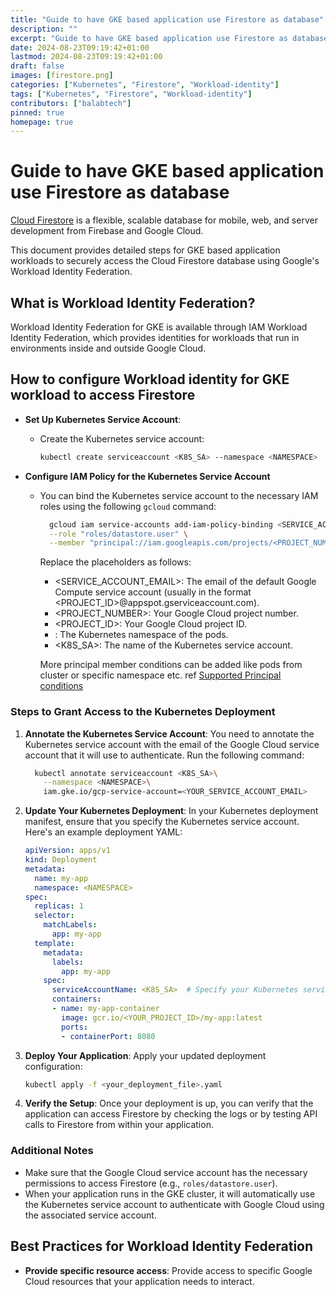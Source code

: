 ```yaml
---
title: "Guide to have GKE based application use Firestore as database"
description: ""
excerpt: "Guide to have GKE based application use Firestore as database"
date: 2024-08-23T09:19:42+01:00
lastmod: 2024-08-23T09:19:42+01:00
draft: false
images: [firestore.png]
categories: ["Kubernetes", "Firestore", "Workload-identity"]
tags: ["Kubernetes", "Firestore", "Workload-identity"]
contributors: ["balabtech"]
pinned: true
homepage: true
---
```


# Guide to have GKE based application use Firestore as database
[Cloud Firestore](https://firebase.google.com/docs/firestore) is a flexible, scalable database for mobile, web, and server development from Firebase and Google Cloud. 

This document provides detailed steps for GKE based application workloads to securely access the Cloud Firestore database using Google's Workload Identity Federation.

## What is Workload Identity Federation?

Workload Identity Federation for GKE is available through IAM Workload Identity Federation, which provides identities for workloads that run in environments inside and outside Google Cloud.

## How to configure Workload identity for GKE workload to access Firestore

- **Set Up Kubernetes Service Account**:
  - Create the Kubernetes service account:
    ```bash
    kubectl create serviceaccount <K8S_SA> --namespace <NAMESPACE>
    ```

- **Configure IAM Policy for the Kubernetes Service Account**

  - You can bind the Kubernetes service account to the necessary IAM roles using the following `gcloud` command:

    ```bash
      gcloud iam service-accounts add-iam-policy-binding <SERVICE_ACCOUNT_EMAIL> \
      --role "roles/datastore.user" \
      --member "principal://iam.googleapis.com/projects/<PROJECT_NUMBER>/locations/global/workloadIdentityPools/<PROJECT_ID>.svc.id.goog/subject/ns/<NAMESPACE>/sa/<K8S_SA>"
    ```

    Replace the placeholders as follows:

      - <SERVICE_ACCOUNT_EMAIL>: The email of the default Google Compute service account (usually in the format <PROJECT_ID>@appspot.gserviceaccount.com).
      - <PROJECT_NUMBER>: Your Google Cloud project number.
      - <PROJECT_ID>: Your Google Cloud project ID.
      - <NAMESPACE>: The Kubernetes namespace of the pods.
      - <K8S_SA>: The name of the Kubernetes service account.

    More principal member conditions can be added like pods from cluster or specific namespace etc. ref [Supported Principal conditions](https://cloud.google.com/kubernetes-engine/docs/concepts/workload-identity#principal-id-examples)

### Steps to Grant Access to the Kubernetes Deployment

1.  **Annotate the Kubernetes Service Account**: You need to annotate the Kubernetes service account with the email of the Google Cloud service account that it will use to authenticate. Run the following command:

    
    ```bash
      kubectl annotate serviceaccount <K8S_SA>\
        --namespace <NAMESPACE>\
        iam.gke.io/gcp-service-account=<YOUR_SERVICE_ACCOUNT_EMAIL>

2.  **Update Your Kubernetes Deployment**: In your Kubernetes deployment manifest, ensure that you specify the Kubernetes service account. Here's an example deployment YAML:

    ```yaml
    apiVersion: apps/v1
    kind: Deployment
    metadata:
      name: my-app
      namespace: <NAMESPACE>
    spec:
      replicas: 1
      selector:
        matchLabels:
          app: my-app
      template:
        metadata:
          labels:
            app: my-app
        spec:
          serviceAccountName: <K8S_SA>  # Specify your Kubernetes service account here
          containers:
          - name: my-app-container
            image: gcr.io/<YOUR_PROJECT_ID>/my-app:latest
            ports:
            - containerPort: 8080

3.  **Deploy Your Application**: Apply your updated deployment configuration:

    ```bash
    kubectl apply -f <your_deployment_file>.yaml

4.  **Verify the Setup**: Once your deployment is up, you can verify that the application can access Firestore by checking the logs or by testing API calls to Firestore from within your application.

### Additional Notes

-   Make sure that the Google Cloud service account has the necessary permissions to access Firestore (e.g., `roles/datastore.user`).
-   When your application runs in the GKE cluster, it will automatically use the Kubernetes service account to authenticate with Google Cloud using the associated service account.

## Best Practices for Workload Identity Federation

- **Provide specific resource access**: Provide access to specific Google Cloud resources that your application needs to interact.

